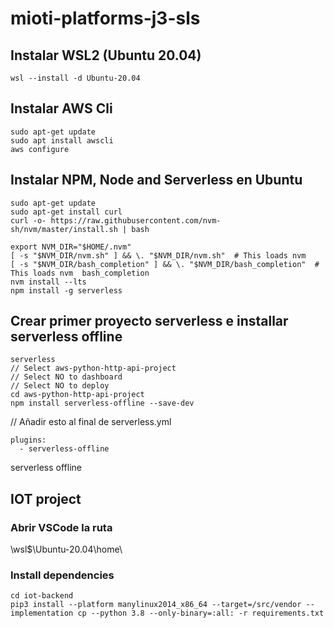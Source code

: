 # mioti-platforms-j3-sls

## Instalar WSL2 (Ubuntu 20.04)

```
wsl --install -d Ubuntu-20.04
```

## Instalar AWS Cli
```
sudo apt-get update
sudo apt install awscli
aws configure
```

## Instalar NPM, Node and Serverless en Ubuntu
```
sudo apt-get update
sudo apt-get install curl
curl -o- https://raw.githubusercontent.com/nvm-sh/nvm/master/install.sh | bash

export NVM_DIR="$HOME/.nvm"
[ -s "$NVM_DIR/nvm.sh" ] && \. "$NVM_DIR/nvm.sh"  # This loads nvm
[ -s "$NVM_DIR/bash_completion" ] && \. "$NVM_DIR/bash_completion"  # This loads nvm  bash_completion  
nvm install --lts
npm install -g serverless
```

## Crear primer proyecto serverless e installar serverless offline
```
serverless
// Select aws-python-http-api-project
// Select NO to dashboard
// Select NO to deploy
cd aws-python-http-api-project
npm install serverless-offline --save-dev
```

// Añadir esto al final de serverless.yml
```
plugins:
  - serverless-offline
```

serverless offline

## IOT project

### Abrir VSCode la ruta 
\\wsl$\Ubuntu-20.04\home\

### Install dependencies

```
cd iot-backend
pip3 install --platform manylinux2014_x86_64 --target=/src/vendor --implementation cp --python 3.8 --only-binary=:all: -r requirements.txt
```